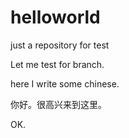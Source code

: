 # helloworld
just a repository for test


Let me test for branch.

here I write some chinese.

你好。很高兴来到这里。

OK.
